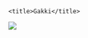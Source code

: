 <html lang="en">
<head>
	<meta charset="UTF-8">
	<link rel="stylesheet" type="text/css" href="css/index.css" />

	<title>Gakki</title>
</head>
<body>
	<img src='https://ss0.bdstatic.com/94oJfD_bAAcT8t7mm9GUKT-xh_/timg?image&quality=100&size=b4000_4000&sec=1493754749&di=d63f480c4413ba9a1d8a566d5a958ab1&src=http://img3.duitang.com/uploads/item/201502/13/20150213184314_LdtJk.jpeg' />
	
	
</body>
</html>
